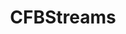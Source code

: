 ---
title: CFBStreams
crosslinks:
- ncaaliveonlinefree
- ncaafweek3
- LonghornNation
- CFB
- CFBUploads
---